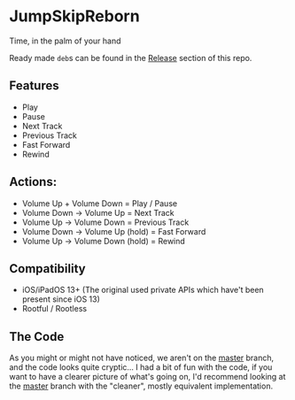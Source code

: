 # JumpSkipReborn
Time, in the palm of your hand

Ready made `deb`s can be found in the [Release](https://github.com/MrGcGamer/JumpSkipReborn/releases) section of this repo.
## Features
- Play
- Pause
- Next Track
- Previous Track
- Fast Forward
- Rewind
## Actions:
- Volume Up + Volume Down = Play / Pause
- Volume Down -> Volume Up = Next Track
- Volume Up -> Volume Down = Previous Track
- Volume Down -> Volume Up (hold) = Fast Forward
- Volume Up -> Volume Down (hold) = Rewind
## Compatibility
- iOS/iPadOS 13+ (The original used private APIs which have't been present since iOS 13)
- Rootful / Rootless
## The Code
As you might or might not have noticed, we aren't on the [master](https://github.com/MrGcGamer/JumpSkipReborn/tree/master) branch, and the code looks quite cryptic... I had a bit of fun with the code, if you want to have a clearer picture of what's going on, I'd recommend looking at the [master](https://github.com/MrGcGamer/JumpSkipReborn/tree/master) branch with the "cleaner", mostly equivalent implementation.